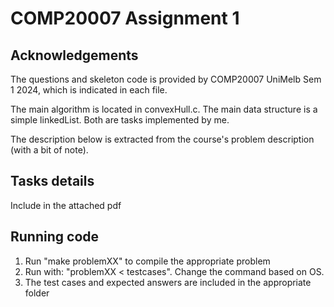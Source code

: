 # COMP20007 Assignment 1

## Acknowledgements

The questions and skeleton code is provided by COMP20007 UniMelb Sem 1 2024, which is indicated in each file.

The main algorithm is located in convexHull.c. The main data structure is a simple linkedList. Both are tasks implemented by me.

The description below is extracted from the course's problem description (with a bit of note).

## Tasks details

Include in the attached pdf

## Running code
1. Run "make problemXX" to compile the appropriate problem
2. Run with: "problemXX < testcases". Change the command based on OS.
3. The test cases and expected answers are included in the appropriate folder